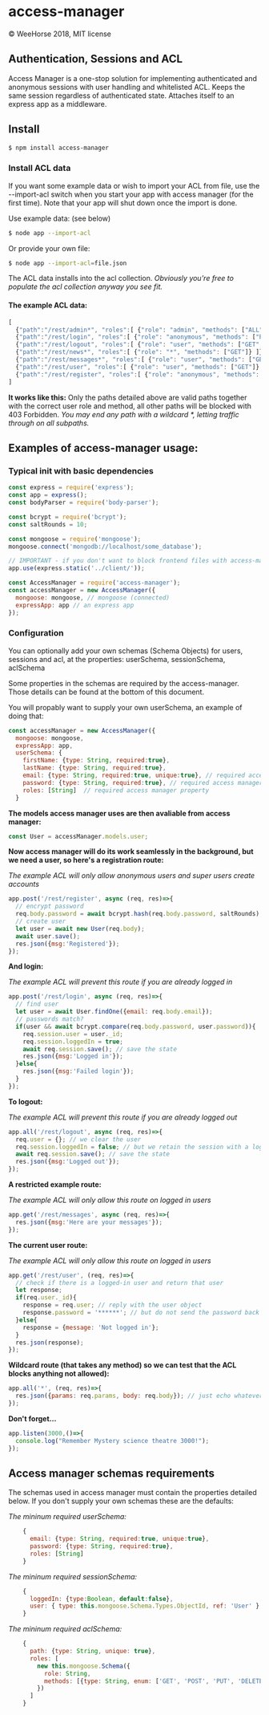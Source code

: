 # access-manager

© WeeHorse 2018, MIT license

## Authentication, Sessions and ACL
Access Manager is a one-stop solution for implementing authenticated and anonymous sessions with user handling and whitelisted ACL. Keeps the same session regardless of authenticated state. Attaches itself to an express app as a middleware.

## Install

```sh
$ npm install access-manager
```

### Install ACL data

If you want some example data or wish to import your ACL from file, use the --import-acl switch when you start your app with access manager (for the first time). Note that your app will shut down once the import is done.

Use example data: (see below)

```sh
$ node app --import-acl
```

Or provide your own file:

```sh
$ node app --import-acl=file.json
```

The ACL data installs into the acl collection. _Obviously you're free to populate the acl collection anyway you see fit._

#### The example ACL data:

```javascript
[
  {"path":"/rest/admin*", "roles":[ {"role": "admin", "methods": ["ALL"]}, {"role": "super", "methods": ["ALL"]} ]},
  {"path":"/rest/login", "roles":[ {"role": "anonymous", "methods": ["POST"]} ]},
  {"path":"/rest/logout", "roles":[ {"role": "user", "methods": ["GET","POST"]} ]},
  {"path":"/rest/news*", "roles":[ {"role": "*", "methods": ["GET"]} ]},
  {"path":"/rest/messages*", "roles":[ {"role": "user", "methods": ["GET","POST","DELETE"]} ]},
  {"path":"/rest/user", "roles":[ {"role": "user", "methods": ["GET"]} ]},
  {"path":"/rest/register", "roles":[ {"role": "anonymous", "methods": ["POST"]}, {"role": "super", "methods": ["POST"]} ]}
]
```

__It works like this:__ Only the paths detailed above are valid paths together with the correct user role and method, all other paths will be blocked with 403 Forbidden. _You may end any path with a wildcard *, letting traffic through on all subpaths._


## Examples of access-manager usage:

### Typical init with basic dependencies

```javascript
const express = require('express');
const app = express();
const bodyParser = require('body-parser');

const bcrypt = require('bcrypt');
const saltRounds = 10;

const mongoose = require('mongoose');
mongoose.connect('mongodb://localhost/some_database');

// IMPORTANT - if you don't want to block frontend files with access-manager, serve them before access-manager:
app.use(express.static('../client/'));

const AccessManager = require('access-manager');
const accessManager = new AccessManager({
  mongoose: mongoose, // mongoose (connected)
  expressApp: app // an express app
});
```

### Configuration

You can optionally add your own schemas (Schema Objects) for users, sessions and acl, at the properties: userSchema, sessionSchema, aclSchema

Some properties in the schemas are required by the access-manager. Those details can be found at the bottom of this document.

You will propably want to supply your own userSchema, an example of doing that:

```javascript
const accessManager = new AccessManager({
  mongoose: mongoose,
  expressApp: app,
  userSchema: {
    firstName: {type: String, required:true},
    lastName: {type: String, required:true},
    email: {type: String, required:true, unique:true}, // required access manager property
    password: {type: String, required:true}, // required access manager property
    roles: [String]  // required access manager property
  }
```

__The models access manager uses are then avaliable from access manager:__

```javascript
const User = accessManager.models.user;
```

__Now access manager will do its work seamlessly in the background,
but we need a user, so here's a registration route:__

_The example ACL will only allow anonymous users and super users create accounts_

```javascript
app.post('/rest/register', async (req, res)=>{
  // encrypt password
  req.body.password = await bcrypt.hash(req.body.password, saltRounds);
  // create user
  let user = await new User(req.body);
  await user.save();
  res.json({msg:'Registered'});
});
```

__And login:__

_The example ACL will prevent this route if you are already logged in_

```javascript
app.post('/rest/login', async (req, res)=>{
  // find user
  let user = await User.findOne({email: req.body.email});
  // passwords match?
  if(user && await bcrypt.compare(req.body.password, user.password)){
    req.session.user = user._id;
    req.session.loggedIn = true;
    await req.session.save(); // save the state
    res.json({msg:'Logged in'});
  }else{
    res.json({msg:'Failed login'});
  }
});
```

__To logout:__

_The example ACL will prevent this route if you are already logged out_

```javascript
app.all('/rest/logout', async (req, res)=>{
  req.user = {}; // we clear the user
  req.session.loggedIn = false; // but we retain the session with a logged out state, since this is better for tracking, pratical and security reasons
  await req.session.save(); // save the state
  res.json({msg:'Logged out'});
});
```

__A restricted example route:__

_The example ACL will only allow this route on logged in users_

```javascript
app.get('/rest/messages', async (req, res)=>{
  res.json({msg:'Here are your messages'});
});
```

__The current user route:__

_The example ACL will only allow this route on logged in users_

```javascript
app.get('/rest/user', (req, res)=>{
  // check if there is a logged-in user and return that user
  let response;
  if(req.user._id){
    response = req.user; // reply with the user object
    response.password = '******'; // but do not send the password back
  }else{
    response = {message: 'Not logged in'};
  }
  res.json(response);
});
```

__Wildcard route (that takes any method) so we can test that the ACL blocks anything not allowed):__

```javascript
app.all('*', (req, res)=>{
  res.json({params: req.params, body: req.body}); // just echo whatever we send
});
```

__Don't forget...__

```javascript
app.listen(3000,()=>{
  console.log("Remember Mystery science theatre 3000!");
});
```

## Access manager schemas requirements

The schemas used in access manager must contain the properties detailed below. If you don't supply your own schemas these are the defaults:

_The mininum required userSchema:_

```javascript
    {
      email: {type: String, required:true, unique:true},
      password: {type: String, required:true},
      roles: [String]
    }
```

_The mininum required sessionSchema:_

```javascript
    {
      loggedIn: {type:Boolean, default:false},
      user: { type: this.mongoose.Schema.Types.ObjectId, ref: 'User' }
    }
```

_The mininum required aclSchema:_

```javascript
    {
      path: {type: String, unique: true},
      roles: [
        new this.mongoose.Schema({
          role: String,
          methods: [{type: String, enum: ['GET', 'POST', 'PUT', 'DELETE', 'ALL', '*']}]
        })
      ]
    }
```


